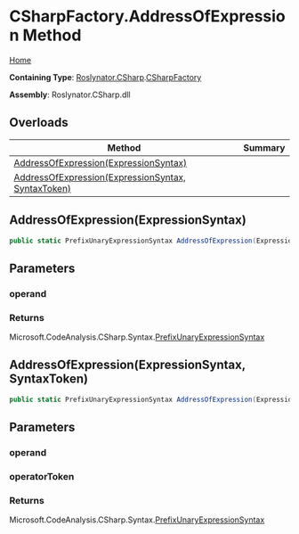# CSharpFactory\.AddressOfExpression Method

[Home](../../../../README.md)

**Containing Type**: [Roslynator.CSharp](../../README.md)\.[CSharpFactory](../README.md)

**Assembly**: Roslynator\.CSharp\.dll

## Overloads

| Method | Summary |
| ------ | ------- |
| [AddressOfExpression(ExpressionSyntax)](#Roslynator_CSharp_CSharpFactory_AddressOfExpression_Microsoft_CodeAnalysis_CSharp_Syntax_ExpressionSyntax_) | |
| [AddressOfExpression(ExpressionSyntax, SyntaxToken)](#Roslynator_CSharp_CSharpFactory_AddressOfExpression_Microsoft_CodeAnalysis_CSharp_Syntax_ExpressionSyntax_Microsoft_CodeAnalysis_SyntaxToken_) | |

## AddressOfExpression\(ExpressionSyntax\)<a name="Roslynator_CSharp_CSharpFactory_AddressOfExpression_Microsoft_CodeAnalysis_CSharp_Syntax_ExpressionSyntax_"></a>

```csharp
public static PrefixUnaryExpressionSyntax AddressOfExpression(ExpressionSyntax operand)
```

## Parameters

### operand





### Returns

Microsoft\.CodeAnalysis\.CSharp\.Syntax\.[PrefixUnaryExpressionSyntax](https://docs.microsoft.com/en-us/dotnet/api/microsoft.codeanalysis.csharp.syntax.prefixunaryexpressionsyntax)

## AddressOfExpression\(ExpressionSyntax, SyntaxToken\)<a name="Roslynator_CSharp_CSharpFactory_AddressOfExpression_Microsoft_CodeAnalysis_CSharp_Syntax_ExpressionSyntax_Microsoft_CodeAnalysis_SyntaxToken_"></a>

```csharp
public static PrefixUnaryExpressionSyntax AddressOfExpression(ExpressionSyntax operand, SyntaxToken operatorToken)
```

## Parameters

### operand





### operatorToken





### Returns

Microsoft\.CodeAnalysis\.CSharp\.Syntax\.[PrefixUnaryExpressionSyntax](https://docs.microsoft.com/en-us/dotnet/api/microsoft.codeanalysis.csharp.syntax.prefixunaryexpressionsyntax)

